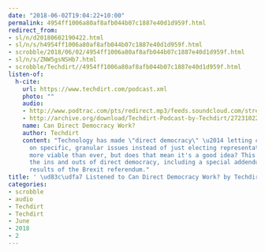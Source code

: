 ```yaml
---
date: "2018-06-02T19:04:22+10:00"
permalink: 4954ff1006a80af8afb044b07c1887e40d1d959f.html
redirect_from:
- sl/n/d20180602190422.html
- sl/n/s/h4954ff1006a80af8afb044b07c1887e40d1d959f.html
- scrobble/2018/06/02/4954ff1006a80af8afb044b07c1887e40d1d959f.html
- sl/n/s/ZNW5gsNSHb7.html
- scrobble/Techdirt//4954ff1006a80af8afb044b07c1887e40d1d959f.html
listen-of:
  h-cite:
    url: https://www.techdirt.com/podcast.xml
    photo: ""
    audio:
    - http://www.podtrac.com/pts/redirect.mp3/feeds.soundcloud.com/stream/272310227-techdirt-can-direct-democracy-work.mp3
    - http://archive.org/download/Techdirt-Podcast-by-Techdirt/272310227-techdirt-can-direct-democracy-work.mp3
    name: Can Direct Democracy Work?
    author: Techdirt
    content: "Technology has made \"direct democracy\" \u2014 letting citizens vote
      on specific, granular issues instead of just electing representatives \u2014
      more viable than ever, but does that mean it's a good idea? This week, we discuss
      the ins and outs of direct democracy, including a special addendum on the surprising
      results of the Brexit referendum."
title: ' \ud83c\udfa7 Listened to Can Direct Democracy Work? by Techdirt From Techdirt'
categories:
- scrobble
- audio
- Techdirt
- Techdirt
- June
- 2018
- 2
---
```

